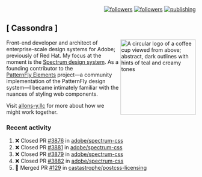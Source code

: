 <p align="right"><a rel="me" href="https://front-end.social/@castastrophe">
    <img alt="followers" title="Follow me on Mastodon" src="https://img.shields.io/mastodon/follow/109297102751309835?domain=https%3A%2F%2Ffront-end.social&label=Follow&logo=mastodon&logoColor=white&style=for-the-badge&labelColor=008080&color=006969"/></a>
  <a href="https://codepen.io/castastrophe/">
    <img alt="followers" title="Follow me on CodePen" src="https://img.shields.io/badge/23-1?color=640464&labelColor=7c007c&style=for-the-badge&logo=codepen&label=Follow"/></a>
<a href="https://castastrophe.medium.com/">
    <img alt="publishing" title="View articles on Medium" src="https://img.shields.io/badge/107-1?color=666&labelColor=444&label=subscribe&logo=medium&logoColor=white&style=for-the-badge"/></a>
</p>

## [&nbsp;Cassondra&nbsp;]

<img align="right" src="https://github-production-user-asset-6210df.s3.amazonaws.com/1840295/253016758-ba468774-1cd3-42c2-8f43-947b5eeb5edf.png" height="200" alt="A circular logo of a coffee cup viewed from above; abstract, dark outlines with hints of teal and creamy tones">

Front-end developer and architect of enterprise-scale design systems for Adobe; previously of Red Hat. My focus at the moment is the [Spectrum design system](https://github.com/adobe/spectrum-css). As a founding contributor to the [PatternFly&nbsp;Elements](https://github.com/patternfly/patternfly-elements) project&mdash;a community implementation of the PatternFly design system&mdash;I became intimately familiar with the nuances of styling web components.

Visit [allons-y.llc](http://allons-y.llc/) for more about how we might work together.

### Recent activity

<!--START_SECTION:activity-->
1. ❌ Closed PR [#3876](https://github.com/adobe/spectrum-css/pull/3876) in [adobe/spectrum-css](https://github.com/adobe/spectrum-css)
2. ❌ Closed PR [#3881](https://github.com/adobe/spectrum-css/pull/3881) in [adobe/spectrum-css](https://github.com/adobe/spectrum-css)
3. ❌ Closed PR [#3879](https://github.com/adobe/spectrum-css/pull/3879) in [adobe/spectrum-css](https://github.com/adobe/spectrum-css)
4. ❌ Closed PR [#3882](https://github.com/adobe/spectrum-css/pull/3882) in [adobe/spectrum-css](https://github.com/adobe/spectrum-css)
5. 🎉 Merged PR [#129](https://github.com/castastrophe/postcss-licensing/pull/129) in [castastrophe/postcss-licensing](https://github.com/castastrophe/postcss-licensing)
<!--END_SECTION:activity-->
